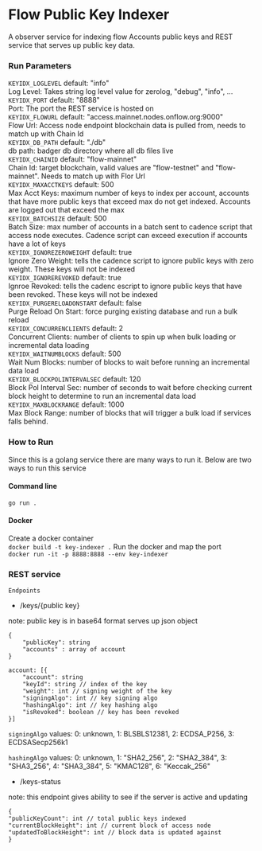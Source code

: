 # Flow Public Key Indexer
A observer service for indexing flow Accounts public keys and REST service that serves up public key data.


### Run Parameters
`KEYIDX_LOGLEVEL` default: "info"
<br>Log Level: Takes string log level value for zerolog, "debug", "info", ...</br>
`KEYIDX_PORT` default: "8888"
<br>Port: The port the REST service is hosted on</br>
`KEYIDX_FLOWURL` default: "access.mainnet.nodes.onflow.org:9000"
<br>Flow Url: Access node endpoint blockchain data is pulled from, needs to match up with Chain Id</br>
`KEYIDX_DB_PATH` default: "./db"
<br>db path: badger db directory where all db files live </br>
`KEYIDX_CHAINID` default: "flow-mainnet"
<br>Chain Id: target blockchain, valid values are "flow-testnet" and "flow-mainnet". Needs to match up with Flor Url</br>
`KEYIDX_MAXACCTKEYS` default: 500
<br>Max Acct Keys: maximum number of keys to index per account, accounts that have more public keys that exceed max do not get indexed. Accounts are logged out that exceed the max </br>
`KEYIDX_BATCHSIZE` default: 500
<br>Batch Size: max number of accounts in a batch sent to cadence script that access node executes. Cadence script can exceed execution if accounts have a lot of keys</br>
`KEYIDX_IGNOREZEROWEIGHT` default: true
<br>Ignore Zero Weight: tells the cadence script to ignore public keys with zero weight. These keys will not be indexed</br>
`KEYIDX_IGNOREREVOKED` default: true
<br>Ignroe Revoked: tells the cadenc escript to ignore public keys that have been revoked. These keys will not be indexed</br>
`KEYIDX_PURGERELOADONSTART` default: false
<br>Purge Reload On Start: force purging existing database and run a bulk reload</br>
`KEYIDX_CONCURRENCLIENTS` default: 2
<br>Concurrent Clients: number of clients to spin up when bulk loading or incremental data loading</br>
`KEYIDX_WAITNUMBLOCKS` default: 500
<br>Wait Num Blocks: number of blocks to wait before running an incremental data load</br>
`KEYIDX_BLOCKPOLINTERVALSEC` default: 120
<br>Block Pol Interval Sec: number of seconds to wait before checking current block height to determine to run an incremental data load</br>
`KEYIDX_MAXBLOCKRANGE` default: 1000
<br>Max Block Range: number of blocks that will trigger a bulk load if services falls behind.</br>

### How to Run
Since this is a golang service there are many ways to run it. Below are two ways to run this service
#### Command line
```go run .```
#### Docker
Create a docker container<br>
```docker build -t key-indexer .```
Run the docker and map the port <br>
```docker run -it -p 8888:8888 --env key-indexer```
### REST service
`Endpoints`
* <root>/keys/{public key}
<p>note: public key is in base64 format
serves up json object</p>

```
{
	"publicKey": string
	"accounts" : array of account
}

account: [{
	"account": string
	"keyId": string // index of the key
	"weight": int // signing weight of the key
	"signingAlgo": int // key signing algo
	"hashingAlgo": int // key hashing algo
	"isRevoked": boolean // key has been revoked
}]
```

`signingAlgo` values: 0: unknown, 1: BLSBLS12381, 2: ECDSA_P256, 3: ECDSASecp256k1

`hashingAlgo` values: 0: unknown, 1: "SHA2_256", 2: "SHA2_384", 3: "SHA3_256", 4: "SHA3_384", 5: "KMAC128", 6: "Keccak_256"

* <root>/keys-status
<p>note: this endpoint gives ability to see if the server is active and updating</p>

```
{
"publicKeyCount": int // total public keys indexed
"currentBlockHeight": int // current block of access node
"updatedToBlockHeight": int // block data is updated against
}
```
